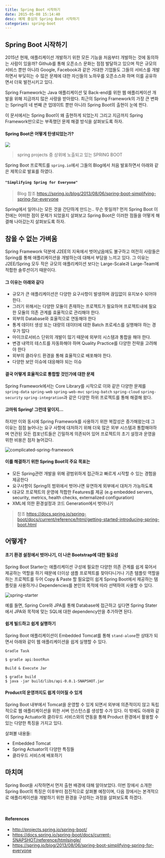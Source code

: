 ```yaml
---
title: Spring Boot 시작하기
date: 2015-05-08 15:14:40
desc: 예제 중심의 Spring Boot 시작하기
categories: spring-boot
---
```


## Spring Boot 시작하기

2015년 현재, 애플리케이션 개발하기 위한 모든 기능을 처음부터 개발하는 것에 동의하는 사람이 있을까? Github를 통해 오픈소스 문화는 점점 발달하고 있으며 작은 규모의 서비스 뿐만 아니라 Google, Facebook과 같은 거대한 기업들도 그들의 서비스를 개발하면서 부딪히는 수 많은 문제에 대한 자신들의 노하우를 오픈소스화 하며 이를 공유하면서 더욱 발전시키고 있다.

Spring Framework는 Java 애플리케이션 및 Back-end를 위한 웹 애플리케이션 개발을 위해 지금까지 많은 사랑을 받아왔다. 최근의 Spring Framework의 가장 큰 변화는 Spring의 네 번째 큰 업데이트 뿐만 아니라 Spring Boot의 출현이 눈에 띈다.

이 문서에서는 Spring Boot이 왜 출현하게 되었는지 그리고 지금까지 Spring Framework만으로는 부족했던 문제 해결 방식을 살펴보도록 하자.

#### Spring Boot은 어떻게 탄생되었는가?

<img src='http://image.toast.com/aaaaahq/spring-boot.png'>

> spring projects 중 상위에 노출되고 있는 SPRING BOOT

Spring Boot 프로젝트를 `spring.io`에서 그들의 Blog에서 처음 발표하면서 아래와 같은 제목으로 발표를 하였다.


#### `"Simplifying Spring for Everyone"`

> Blog 참조
https://spring.io/blog/2013/08/06/spring-boot-simplifying-spring-for-everyone

Spring에서 일어나는 모든 것을 간단하게 만드는.. 무슨 뜻일까? 먼저 Spring Boot 이전에는 어떠한 점이 문제가 되었을지 살펴보고 Spring Boot은 이러한 점들을 어떻게 해결해 나아갔는지 살펴보도록 하자.

## 참을 수 없는 가벼움

Spring Framework 덕분에 J2EE의 지옥에서 벗어났음에도 불구하고 여전히 사람들은 Spring를 통해 애플리케이션을 개발하는데 대해서 부담을 느끼고 있다. 그 이유는 J2EE/Spring 모두 작은 규모의 애플리케이션 보다는 Large-Scale과 Large-Team에 적합한 솔루션이기 때문이다.

#### 그 이유는 아래와 같다 

- 규모가 큰 애플리케이션은 다양한 요구사항이 발생하며 끊임없이 유지보수 되어야 한다.
- 그러기 위해서는 다양한 모듈이 존재하는 프로젝트가 필요하며 프로젝트내에 필요한 모듈의 의존 관계를 효율적으로 관리해야 한다.
- 외부의 Database와 효율적으로 연동해야 한다
- 통계 데이터 생성 또는 대량의 데이터에 대한 Batch 프로세스를 실행해야 하는 경우가 많다
- 마이크로서비스 단위의 개발이 많기 때문에 외부의 시스템과 통합을 해야 한다.
- 변경 내역의 테스트를 자동화해야 하며 Quality Practice를 다양한 전략을 고려해야 한다 
- 외부의 클라우드 환경을 통해 효율적으로 배포해야 한다.
- 다양한 보안 이슈에 대응해야 되는 이슈 

#### 결국 어떻게 효율적으로 통합할 것인가에 대한 문제

Spring Framework에서는 Core Library를 시작으로 이와 같은 다양한 문제를 `spring-data` `spring-web` `spring-web-mvc` `spring-batch` `spring-cloud` `spring-security` `spring-integration`과 같은 다양한 하위 프로젝트를 통해 해결해 왔다.

#### 고마워 Spring! 그런데 말이지...

하지만 이와 동시에 Spring Framework를 사용하기 위한 복잡성은 증가해왔는데 그 이유는 점점 늘어나는 요구 사항에 대처하기 위해 더욱 많은 외부 시스템과 통합해야하며 연관된 모든 컴포넌트들은 긴밀하게 의존되어 있어 프로젝트의 초기 설정과 운영을 위한 비용은 점차 늘어갔다.

![complicated-spring-framework](http://www.ernestpackaging.com/wp-content/uploads/2015/12/EPS_complicated-answers.jpg)


#### 이를 해결하기 위한 Spring Boot의 주요 목표는

- 모든 Spring관련 개발을 위해 광범위하게 접근하고 빠르게 시작할 수 있는 경험을 제공한다
- 요구사항이 Spring의 범위에서 벗어나면 유연하게 외부에서 대처가 가능하도록
- 대규모 프로젝트의 운영에 적합한 Features를 제공 (e.g embedded servers, security, metrics, health checks, externalized configuration)
- XML에 의한 환경설정과 코드 Generation에서 벗어나기

> 참조
https://docs.spring.io/spring-boot/docs/current/reference/html/getting-started-introducing-spring-boot.html

## 어떻게?

#### 초기 환경 설정에서 벗어나기, 더 나은 Bootstrap에 대한 필요성

Spring Boot Starter는 애플리케이션 구성에 필요한 다양한 의존 관계를 쉽게 묶어서 제공하는 역할을 하기 때문에 더이상 샘플 프로젝트를 찾아다니거나 기존 템플릿 역할을 하는 프로젝트를 두어 Copy & Paste 할 필요없이 쉽게 Spring Boot에서 제공하는 템플릿을 사용하거나 Dependencies를 본인의 목적에 따라 선택하여 사용할 수 있다.

![spring-starter](http://image.toast.com/aaaaahq/spring-starter-project.png)

예를 들면, Spring Core와 JPA를 통해 Database에 접근하고 싶다면 Spring Stater에서 JPA와 목적에 맞는 SQL에 대한 dependency만을 추가하면 된다.

#### 쉽게 빌드하고 쉽게 실행하기

Spring Boot 애플리케이션이 Embedded Tomcat를 통해 `stand-alone`한 상태가 되면서 아래와 같이 웹 애플리케이션을 쉽게 실행할 수 있다.

`Gradle Task`

```
$ gradle api:bootRun
```

`Build & Execute Jar`

```
$ gradle build
$ java -jar build/libs/api-0.0.1-SNAPSHOT.jar
```

#### Product의 운영까지도 쉽게 이어질 수 있게

Spring Boot 내부에서 Tomcat을 운영할 수 있게 되면서 외부에 의존적이지 않고 독립적으로 웹 애플리케이션을 위한 서버 인스턴스를 생성할 수가 있다. 이 밖에도 아래와 같이 Spring Actuator와 클라우드 서비스와의 연동을 통해 Product 환경에서 활용할 수 있는 다양한 특징을 가지고 있다.

살펴볼 내용들:

- Embedded Tomcat
- Spring Actuator의 다양한 특징들
- 클라우드 서비스에 배포하기

## 마치며

Spring Boot을 시작하면서 먼저 출현 배경에 대해 알아보았다. 이번 장에서 소개한 Spring Boot의 특징은 이후부터 점진적으로 살펴볼 예정이며, 다음 장에서는 본격적으로 애플리케이션을 개발하기 위한 환경을 구성하는 과정을 살펴보도록 하겠다.

<br>

#### References

- http://projects.spring.io/spring-boot/
- https://docs.spring.io/spring-boot/docs/current-SNAPSHOT/reference/htmlsingle/
- https://spring.io/blog/2013/08/06/spring-boot-simplifying-spring-for-everyone

